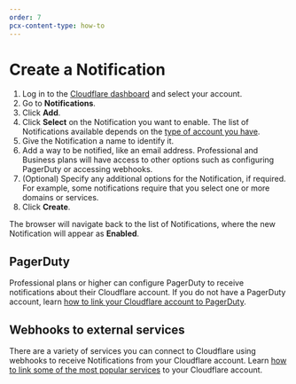 ```yaml
---
order: 7
pcx-content-type: how-to
---
```


# Create a Notification

1. Log in to the [Cloudflare dashboard](https://dash.cloudflare.com/login) and select your account.
1. Go to **Notifications**.
1. Click **Add**.
1. Click **Select** on the Notification you want to enable. The list of Notifications available depends on the [type of account you have](/notifications/notification-available).
1. Give the Notification a name to identify it.
1. Add a way to be notified, like an email address. Professional and Business plans will have access to other options such as configuring PagerDuty or accessing webhooks.
1. (Optional) Specify any additional options for the Notification, if required. For example, some notifications require that you select one or more domains or services.
1. Click **Create**.

The browser will navigate back to the list of Notifications, where the new Notification will appear as **Enabled**.

## PagerDuty

Professional plans or higher can configure PagerDuty to receive notifications about their Cloudflare account. If you do not have a PagerDuty account, learn [how to link your Cloudflare account to PagerDuty](/notifications/create-notifications/create-pagerduty).

## Webhooks to external services

There are a variety of services you can connect to Cloudflare using webhooks to receive Notifications from your Cloudflare account. Learn [how to link some of the most popular services](/notifications/create-notifications/configure-webhooks) to your Cloudflare account.
